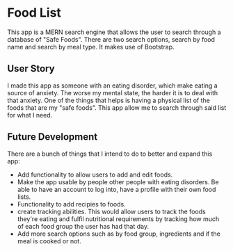 # Food List

This app is a MERN search engine that allows the user to search through a database of "Safe Foods". There are two search options, search by food name and search by meal type. It makes use of Bootstrap.

## User Story

I made this app as someone with an eating disorder, which make eating a source of anxiety. The worse my mental state, the harder it is to deal with that anxiety. One of the things that helps is having a physical list of the foods that are my "safe foods". This app allow me to search through said list for what I need.

## Future Development

There are a bunch of things that I intend to do to better and expand this app:

- Add functionality to allow users to add and edit foods.
- Make the app usable by people other people with eating disorders. Be able to have an account to log into, have a profile with their own food lists.
- Functionality to add recipies to foods.
- create tracking abilities. This would allow users to track the foods they're eating and fulfil nutritional requirements by tracking how much of each food group the user has had that day.
- Add more search options such as by food group, ingredients and if the meal is cooked or not.
